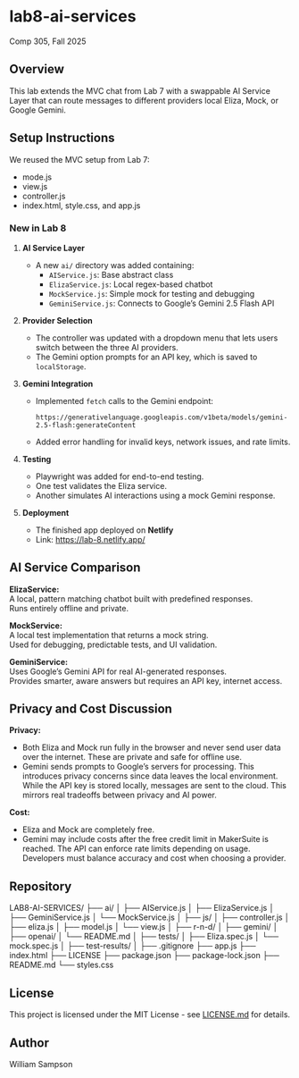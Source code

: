 # lab8-ai-services
Comp 305, Fall 2025

## Overview
This lab extends the MVC chat from Lab 7 with a swappable AI Service Layer that can route messages to different providers local Eliza, Mock, or Google Gemini. 

## Setup Instructions

We reused the MVC setup from Lab 7:
- mode.js
- view.js
- controller.js
- index.html, style.css, and app.js

### New in Lab 8
1. **AI Service Layer**
   - A new `ai/` directory was added containing:
     - `AIService.js`: Base abstract class  
     - `ElizaService.js`: Local regex-based chatbot  
     - `MockService.js`: Simple mock for testing and debugging  
     - `GeminiService.js`: Connects to Google’s Gemini 2.5 Flash API 

2. **Provider Selection**
   - The controller was updated with a dropdown menu that lets users switch between the three AI providers.
   - The Gemini option prompts for an API key, which is saved to `localStorage`.

3. **Gemini Integration**
   - Implemented `fetch` calls to the Gemini endpoint:
     ```
     https://generativelanguage.googleapis.com/v1beta/models/gemini-2.5-flash:generateContent
     ```
   - Added error handling for invalid keys, network issues, and rate limits.

4. **Testing**
   - Playwright was added for end-to-end testing.
   - One test validates the Eliza service.
   - Another simulates AI interactions using a mock Gemini response.

5. **Deployment**
   - The finished app deployed on **Netlify**
   - Link: https://lab-8.netlify.app/
## AI Service Comparison

**ElizaService:**  
A local, pattern matching chatbot built with predefined responses.  
Runs entirely offline and private. 

**MockService:**  
A local test implementation that returns a mock string.  
Used for debugging, predictable tests, and UI validation.  

**GeminiService:**  
Uses Google’s Gemini API for real AI-generated responses.  
Provides smarter, aware answers but requires an API key, internet access. 

## Privacy and Cost Discussion
**Privacy:**  
- Both Eliza and Mock run fully in the browser and never send user data over the internet. These are private and safe for offline use.  
- Gemini sends prompts to Google’s servers for processing. This introduces privacy concerns since data leaves the local environment. While the API key is stored locally, messages are sent to the cloud. This mirrors real tradeoffs between privacy and AI power.

**Cost:**  
- Eliza and Mock are completely free.  
- Gemini may include costs after the free credit limit in MakerSuite is reached. The API can enforce rate limits depending on usage. Developers must balance accuracy and cost when choosing a provider.

## Repository
LAB8-AI-SERVICES/
├── ai/
│ ├── AIService.js
│ ├── ElizaService.js
│ ├── GeminiService.js
│ └── MockService.js
│
├── js/
│ ├── controller.js
│ ├── eliza.js
│ ├── model.js
│ └── view.js
│
├── r-n-d/
│ ├── gemini/
│ ├── openai/
│ └── README.md
│
├── tests/
│ ├── Eliza.spec.js
│ └── mock.spec.js
│
├── test-results/
│
├── .gitignore
├── app.js
├── index.html
├── LICENSE
├── package.json
├── package-lock.json
├── README.md
└── styles.css

## License
This project is licensed under the MIT License - see [LICENSE.md](LICENSE.md) for
details.

## Author 
William Sampson